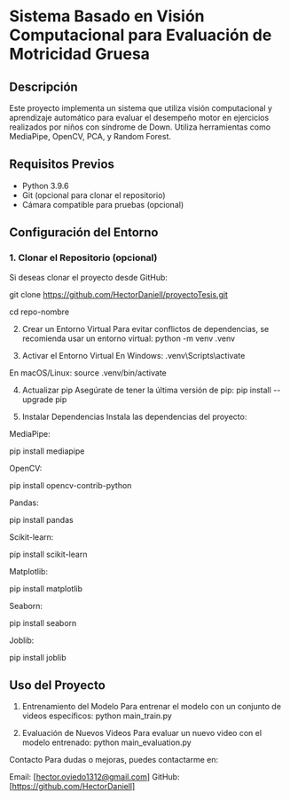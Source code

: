 # Sistema Basado en Visión Computacional para Evaluación de Motricidad Gruesa

## Descripción
Este proyecto implementa un sistema que utiliza visión computacional y aprendizaje automático para evaluar el desempeño motor en ejercicios realizados por niños con síndrome de Down. Utiliza herramientas como MediaPipe, OpenCV, PCA, y Random Forest.

## Requisitos Previos
- Python 3.9.6
- Git (opcional para clonar el repositorio)
- Cámara compatible para pruebas (opcional)

## Configuración del Entorno

### 1. Clonar el Repositorio (opcional)
Si deseas clonar el proyecto desde GitHub:

git clone https://github.com/HectorDaniell/proyectoTesis.git

cd repo-nombre

2. Crear un Entorno Virtual
Para evitar conflictos de dependencias, se recomienda usar un entorno virtual:
python -m venv .venv

3. Activar el Entorno Virtual
En Windows:
.venv\Scripts\activate

En macOS/Linux:
source .venv/bin/activate

4. Actualizar pip
Asegúrate de tener la última versión de pip:
pip install --upgrade pip

6. Instalar Dependencias
Instala las dependencias del proyecto:

MediaPipe:  

pip install mediapipe

OpenCV:

pip install opencv-contrib-python

Pandas:

pip install pandas

Scikit-learn:

pip install scikit-learn

Matplotlib:

pip install matplotlib

Seaborn:

pip install seaborn

Joblib:

pip install joblib



## Uso del Proyecto
1. Entrenamiento del Modelo
Para entrenar el modelo con un conjunto de videos específicos:
python main_train.py

2. Evaluación de Nuevos Videos
Para evaluar un nuevo video con el modelo entrenado:
python main_evaluation.py


Contacto
Para dudas o mejoras, puedes contactarme en:

Email: [hector.oviedo1312@gmail.com]
GitHub: [https://github.com/HectorDaniell]
